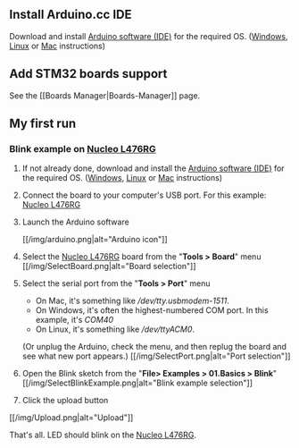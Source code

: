 ## Install Arduino.cc IDE
Download and install [Arduino software (IDE)](https://www.arduino.cc/en/Main/Software) for the required OS.
([Windows](https://www.arduino.cc/en/Guide/Windows), [Linux](https://www.arduino.cc/en/Guide/linux) or [Mac](https://www.arduino.cc/en/Guide/MacOSX) instructions)

## Add STM32 boards support
See the [[Boards Manager|Boards-Manager]] page.

## My first run

### Blink example on [Nucleo L476RG](http://www.st.com/en/evaluation-tools/nucleo-l476rg.html)
1. If not already done, download and install the [Arduino software (IDE)](https://www.arduino.cc/en/Main/Software) for the required OS.
([Windows](https://www.arduino.cc/en/Guide/Windows), [Linux](https://www.arduino.cc/en/Guide/linux) or [Mac](https://www.arduino.cc/en/Guide/MacOSX) instructions)

2. Connect the board to your computer's USB port. For this example: [Nucleo L476RG](http://www.st.com/en/evaluation-tools/nucleo-l476rg.html)

3. Launch the Arduino software

    [[/img/arduino.png|alt="Arduino icon"]]

4. Select the [Nucleo L476RG](http://www.st.com/en/evaluation-tools/nucleo-l476rg.html) board from the "**Tools > Board**" menu
[[/img/SelectBoard.png|alt="Board selection"]]

5. Select the serial port from the "**Tools > Port**" menu

    * On Mac, it's something like _/dev/tty.usbmodem-1511_.
    * On Windows, it's often the highest-numbered COM port. In this example, it's _COM40_
    * On Linux, it's something like _/dev/ttyACM0_.

    (Or unplug the Arduino, check the menu, and then replug the board and see what new port appears.)
[[/img/SelectPort.png|alt="Port selection"]]

6. Open the Blink sketch from the "**File> Examples > 01.Basics > Blink**"
[[/img/SelectBlinkExample.png|alt="Blink example selection"]]

7. Click the upload button
  
  [[/img/Upload.png|alt="Upload"]]

That's all. LED should blink on the [Nucleo L476RG](http://www.st.com/en/evaluation-tools/nucleo-l476rg.html).

